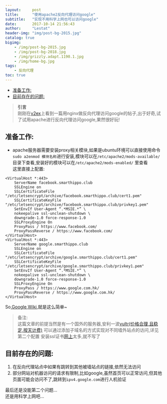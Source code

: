 ```yaml
---
layout:     post
title:      "使用apache2反向代理访问google"
subtitle:   "实现不用科学上网也可以访问google"
date:       2017-10-14 21:56:43
author:     "Lestat"
header-img: "img/post-bg-2015.jpg"
catalog: true
bigimg:
    - /img/post-bg-2015.jpg
    - /img/post-bg-2018.jpg
    - /img/grizzly.adapt.1190.1.jpg
    - /img/home-bg.jpg
tags:
    - 反向代理
toc: true
---
```


- [准备工作:](#%E5%87%86%E5%A4%87%E5%B7%A5%E4%BD%9C)
- [目前存在的问题:](#%E7%9B%AE%E5%89%8D%E5%AD%98%E5%9C%A8%E7%9A%84%E9%97%AE%E9%A2%98)

> **引言**  
刚刚在[v2ex](https://www.v2ex.com/t/397631#reply17)上看到一篇用nginx做反向代理访问google的帖子,出于好奇,试了试用apache进行反向代理访问google,果然很好玩!

## 准备工作:
- apache服务器需要安装proxy相关模块,如果是ubuntu环境可以直接使用命令`sudo a2enmod 模块名称`进行安装,模块可以在`/etc/apache2/mods-available/`目录下查看,安装好的模块可以在`/etc/apache2/mods-enabled/`
里查看  
这里直接上配置:

```
<VirtualHost *:443>
    ServerName facebook.smarthippo.club
    SSLEngine on
    SSLCertificateFile "/etc/letsencrypt/archive/facebook.smarthippo.club/cert1.pem"
    SSLCertificateKeyFile "/etc/letsencrypt/archive/facebook.smarthippo.club/privkey1.pem"
	SetEnvIf User-Agent “.*MSIE.*” \
	nokeepalive ssl-unclean-shutdown \
	downgrade-1.0 force-response-1.0
	SSLProxyEngine On
	ProxyPass / https://www.facebook.com/
	ProxyPassReverse / https://www.facebook.com/
</VirtualHost>
<VirtualHost *:443>
    ServerName google.smarthippo.club
    SSLEngine on
    SSLCertificateFile "/etc/letsencrypt/archive/google.smarthippo.club/cert1.pem"
    SSLCertificateKeyFile "/etc/letsencrypt/archive/google.smarthippo.club/privkey1.pem"
	SetEnvIf User-Agent “.*MSIE.*” \
	nokeepalive ssl-unclean-shutdown \
	downgrade-1.0 force-response-1.0
	SSLProxyEngine On
	ProxyPass / https://www.google.com.hk/
	ProxyPassReverse / https://www.google.com.hk/
</VirtualHost>
```

So,[Google](https://google.smarthippo.club),[Wiki](https://wiki.smarthippo.club),就是这么简单~

> 备注:  
这篇文章的前提当然是有一个国外的服务器,安利一波[vultr(价格合理,且稳定,按天计费)](https://www.vultr.com/)
可以通过添加子域名的方式实现对不同墙外站点的访问,详见第二个配置
安装ssl证书[网上](https://www.zhukun.net/archives/8104)太多,就不写了  

## 目前存在的问题:
1. 在反向代理站点中如果有跳转到其他被墙站点的链接,依然无法访问
2. 部分网站对机器访问的请求有限制,比如google,虽然首页可以正常访问,但其他页面可能会访问不了,跳转到`ipv4.google.com`进行人机验证  

最后还是没能第二个问题...  
还是用科学上网吧...
